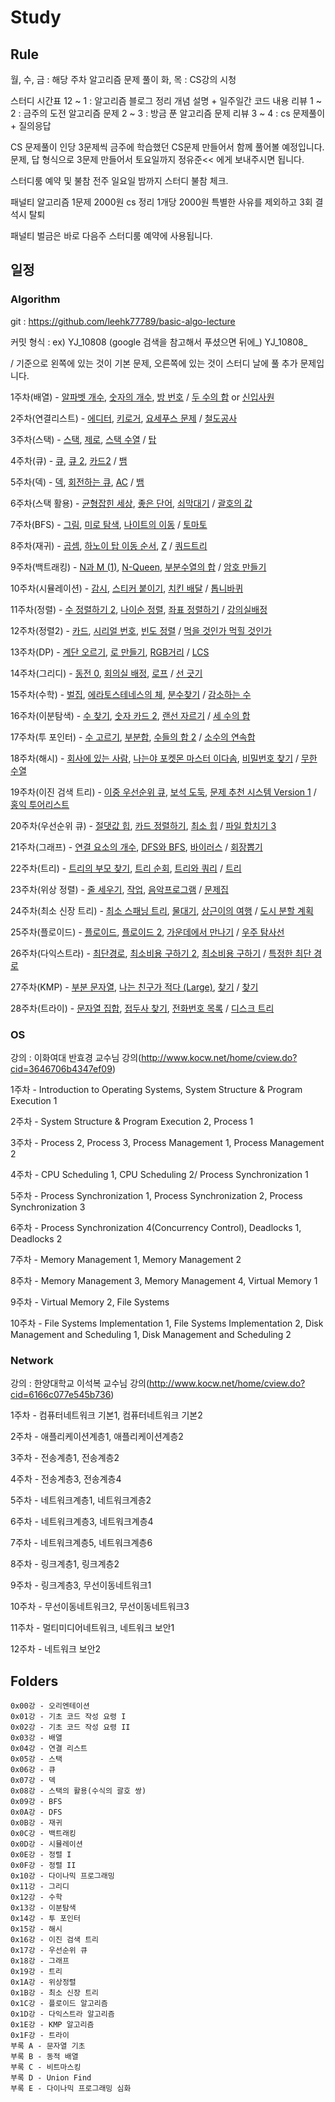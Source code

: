 # Study

## Rule
월, 수, 금 : 해당 주차 알고리즘 문제 풀이
화, 목 : CS강의 시청

스터디 시간표
12 ~ 1 : 알고리즘 블로그 정리 개념 설명 + 일주일간 코드 내용 리뷰 
1 ~ 2 : 금주의 도전 알고리즘 문제
2 ~ 3 : 방금 푼 알고리즘 문제 리뷰
3 ~ 4 : cs 문제풀이 + 질의응답

CS 문제풀이
인당 3문제씩 금주에 학습했던 CS문제 만들어서 함께 풀어볼 예정입니다. 문제, 답 형식으로 3문제 만들어서 토요일까지 정유준<< 에게 보내주시면 됩니다.

스터디룸 예약 및 불참
전주 일요일 밤까지 스터디 불참 체크.

패널티
알고리즘 1문제 2000원
cs 정리 1개당 2000원
특별한 사유를 제외하고 3회 결석시 탈퇴

패널티 벌금은 바로 다음주 스터디룸 예약에 사용됩니다. 

## 일정

### Algorithm

git : https://github.com/leehk77789/basic-algo-lecture

커밋 형식 : ex) YJ_10808    (google 검색을 참고해서 푸셨으면 뒤에_) YJ_10808_

/ 기준으로 왼쪽에 있는 것이 기본 문제, 오른쪽에 있는 것이 스터디 날에 풀 추가 문제입니다.

1주차(배열) - [알파벳 개수](https://www.acmicpc.net/problem/10808), [숫자의 개수](https://www.acmicpc.net/problem/2577), [방 번호](https://www.acmicpc.net/problem/1475)  / [두 수의 합](https://www.acmicpc.net/problem/3273) or [신입사원](https://www.acmicpc.net/problem/1946)

2주차(연결리스트) - [에디터](https://www.acmicpc.net/problem/1406), [키로거](https://www.acmicpc.net/problem/5397), [요세푸스 문제](https://www.acmicpc.net/problem/1158) / [철도공사](https://www.acmicpc.net/problem/23309)

3주차(스택) - [스택](https://www.acmicpc.net/problem/10828), [제로](https://www.acmicpc.net/problem/10773), [스택 수열](https://www.acmicpc.net/problem/1874) / [탑](https://www.acmicpc.net/problem/2493)

4주차(큐) - [큐](https://www.acmicpc.net/problem/10845), [큐 2](https://www.acmicpc.net/problem/18258), [카드2](https://www.acmicpc.net/problem/2164) / [뱀](https://www.acmicpc.net/problem/3190)

5주차(덱) - [덱](https://www.acmicpc.net/problem/10866), [회전하는 큐](https://www.acmicpc.net/problem/1021), [AC](https://www.acmicpc.net/problem/5430) / [뱀](https://www.acmicpc.net/problem/3190)

6주차(스택 활용) - [균형잡힌 세상](https://www.acmicpc.net/problem/4949), [좋은 단어](https://www.acmicpc.net/problem/3986), [쇠막대기](https://www.acmicpc.net/problem/10799) / [괄호의 값](https://www.acmicpc.net/problem/2504)

7주차(BFS) - [그림](https://www.acmicpc.net/problem/1926), [미로 탐색](https://www.acmicpc.net/problem/2178), [나이트의 이동](https://www.acmicpc.net/problem/7562) / [토마토](https://www.acmicpc.net/problem/7576)

8주차(재귀) - [곱셈](https://www.acmicpc.net/problem/1629), [하노이 탑 이동 순서](https://www.acmicpc.net/problem/11729), [Z](https://www.acmicpc.net/problem/1074) / [쿼드트리](https://www.acmicpc.net/problem/1992)

9주차(백트래킹) - [N과 M (1)](https://www.acmicpc.net/problem/15649), [N-Queen](https://www.acmicpc.net/problem/9663), [부분수열의 합](https://www.acmicpc.net/problem/1182) / [암호 만들기](https://www.acmicpc.net/problem/1759)

10주차(시뮬레이션) - [감시](https://www.acmicpc.net/problem/15683), [스티커 붙이기](https://www.acmicpc.net/problem/18808), [치킨 배달](https://www.acmicpc.net/problem/15686) / [톱니바퀴](https://www.acmicpc.net/problem/14891)

11주차(정렬) - [수 정렬하기 2](https://www.acmicpc.net/problem/2751), [나이순 정렬](https://www.acmicpc.net/problem/10814), [좌표 정렬하기](https://www.acmicpc.net/problem/11650) / [강의실배정](https://www.acmicpc.net/problem/11000)

12주차(정렬2) - [카드](https://www.acmicpc.net/problem/11652), [시리얼 번호](https://www.acmicpc.net/problem/1431), [빈도 정렬](https://www.acmicpc.net/problem/2910) / [먹을 것인가 먹힐 것인가](https://www.acmicpc.net/problem/7795)

13주차(DP) - [계단 오르기](https://www.acmicpc.net/problem/2579), [로 만들기](https://www.acmicpc.net/problem/1463), [RGB거리](https://www.acmicpc.net/problem/1149) / [LCS](https://www.acmicpc.net/problem/9251)

14주차(그리디) - [동전 0](https://www.acmicpc.net/problem/11047), [회의실 배정](https://www.acmicpc.net/problem/1931), [로프](https://www.acmicpc.net/problem/2217) / [선 긋기](https://www.acmicpc.net/problem/2170)

15주차(수학) - [벌집](https://www.acmicpc.net/problem/2292), [에라토스테네스의 체](https://www.acmicpc.net/problem/2960), [분수찾기](https://www.acmicpc.net/problem/1193) / [감소하는 수](https://www.acmicpc.net/problem/1038)

16주차(이분탐색) - [수 찾기](https://www.acmicpc.net/problem/1920), [숫자 카드 2](https://www.acmicpc.net/problem/10816), [랜선 자르기](https://www.acmicpc.net/problem/1654) / [세 수의 합](https://www.acmicpc.net/problem/2295)

17주차(투 포인터) - [수 고르기](https://www.acmicpc.net/problem/2230), [부분합](https://www.acmicpc.net/problem/1806), [수들의 합 2](https://www.acmicpc.net/problem/2003) / [소수의 연속합](https://www.acmicpc.net/problem/1644)

18주차(해시) - [회사에 있는 사람](https://www.acmicpc.net/problem/7785), [나는야 포켓몬 마스터 이다솜](https://www.acmicpc.net/problem/1620), [비밀번호 찾기](https://www.acmicpc.net/problem/17219) / [무한 수열](https://www.acmicpc.net/problem/1351)

19주차(이진 검색 트리) - [이중 우선순위 큐](https://www.acmicpc.net/problem/7662), [보석 도둑](https://www.acmicpc.net/problem/1202), [문제 추천 시스템 Version 1](https://www.acmicpc.net/problem/21939) / [홍익 투어리스트](https://www.acmicpc.net/problem/23326)

20주차(우선순위 큐) - [절댓값 힙](https://www.acmicpc.net/problem/11286), [카드 정렬하기](https://www.acmicpc.net/problem/1715), [최소 힙](https://www.acmicpc.net/problem/1927) / [파일 합치기 3](https://www.acmicpc.net/problem/13975)

21주차(그래프) - [연결 요소의 개수](https://www.acmicpc.net/problem/11724), [DFS와 BFS](https://www.acmicpc.net/problem/1260), [바이러스](https://www.acmicpc.net/problem/2606) / [회장뽑기](https://www.acmicpc.net/problem/2660)

22주차(트리) - [트리의 부모 찾기](https://www.acmicpc.net/problem/11725), [트리 순회](https://www.acmicpc.net/problem/1991), [트리와 쿼리](https://www.acmicpc.net/problem/15681) / [트리](https://www.acmicpc.net/problem/4803)

23주차(위상 정렬) - [줄 세우기](https://www.acmicpc.net/problem/2252), [작업](https://www.acmicpc.net/problem/2056), [음악프로그램](https://www.acmicpc.net/problem/2623) / [문제집](https://www.acmicpc.net/problem/1766)

24주차(최소 신장 트리) - [최소 스패닝 트리](https://www.acmicpc.net/problem/1197), [물대기](https://www.acmicpc.net/problem/1368), [상근이의 여행](https://www.acmicpc.net/problem/9372) / [도시 분할 계획](https://www.acmicpc.net/problem/1647)

25주차(플로이드) - [플로이드](https://www.acmicpc.net/problem/11404), [플로이드 2](https://www.acmicpc.net/problem/11780), [가운데에서 만나기](https://www.acmicpc.net/problem/21940) / [우주 탐사선](https://www.acmicpc.net/problem/17182)

26주차(다익스트라) - [최단경로](https://www.acmicpc.net/problem/1753), [최소비용 구하기 2](https://www.acmicpc.net/problem/11779), [최소비용 구하기](https://www.acmicpc.net/problem/1916) / [특정한 최단 경로](https://www.acmicpc.net/problem/1504)

27주차(KMP) - [부분 문자열](https://www.acmicpc.net/problem/16916), [나는 친구가 적다 (Large)](https://www.acmicpc.net/problem/16172), [찾기](https://www.acmicpc.net/problem/1786) / [찾기](https://www.acmicpc.net/problem/1786)

28주차(트라이) - [문자열 집합](https://www.acmicpc.net/problem/14425), [접두사 찾기](https://www.acmicpc.net/problem/14426), [전화번호 목록](https://www.acmicpc.net/problem/5052) / [디스크 트리](https://www.acmicpc.net/problem/7432)

### OS

강의 : 이화여대 반효경 교수님 강의(http://www.kocw.net/home/cview.do?cid=3646706b4347ef09)

1주차 - Introduction to Operating Systems, System Structure & Program Execution 1

2주차 - System Structure & Program Execution 2, Process 1

3주차 - Process 2, Process 3, Process Management 1, Process Management 2

4주차 - CPU Scheduling 1, CPU Scheduling 2/ Process Synchronization 1

5주차 - Process Synchronization 1, Process Synchronization 2, Process Synchronization 3

6주차 - Process Synchronization 4(Concurrency Control), Deadlocks 1, Deadlocks 2

7주차 - Memory Management 1, Memory Management 2

8주차 - Memory Management 3, Memory Management 4, Virtual Memory 1

9주차 - Virtual Memory 2, File Systems

10주차 - File Systems Implementation 1, File Systems Implementation 2, Disk Management and Scheduling 1, Disk Management and Scheduling 2

### Network

강의 : 한양대학교 이석복 교수님 강의(http://www.kocw.net/home/cview.do?cid=6166c077e545b736)

1주차 - 컴퓨터네트워크 기본1, 컴퓨터네트워크 기본2

2주차 - 애플리케이션계층1, 애플리케이션계층2

3주차 - 전송계층1, 전송계층2

4주차 - 전송계층3, 전송계층4

5주차 - 네트워크계층1, 네트워크계층2

6주차 - 네트워크계층3, 네트워크계층4

7주차 - 네트워크계층5, 네트워크계층6

8주차 - 링크계층1, 링크계층2

9주차 - 링크계층3, 무선이동네트워크1

10주차 - 무선이동네트워크2, 무선이동네트워크3

11주차 - 멀티미디어네트워크, 네트워크 보안1

12주차 - 네트워크 보안2

## Folders

```
0x00강 - 오리엔테이션
0x01강 - 기초 코드 작성 요령 I
0x02강 - 기초 코드 작성 요령 II
0x03강 - 배열
0x04강 - 연결 리스트
0x05강 - 스택
0x06강 - 큐
0x07강 - 덱
0x08강 - 스택의 활용(수식의 괄호 쌍)
0x09강 - BFS
0x0A강 - DFS
0x0B강 - 재귀
0x0C강 - 백트래킹
0x0D강 - 시뮬레이션
0x0E강 - 정렬 I
0x0F강 - 정렬 II
0x10강 - 다이나믹 프로그래밍
0x11강 - 그리디
0x12강 - 수학
0x13강 - 이분탐색
0x14강 - 투 포인터
0x15강 - 해시
0x16강 - 이진 검색 트리
0x17강 - 우선순위 큐
0x18강 - 그래프
0x19강 - 트리
0x1A강 - 위상정렬
0x1B강 - 최소 신장 트리
0x1C강 - 플로이드 알고리즘
0x1D강 - 다익스트라 알고리즘
0x1E강 - KMP 알고리즘 
0x1F강 - 트라이
부록 A - 문자열 기초
부록 B - 동적 배열
부록 C - 비트마스킹
부록 D - Union Find
부록 E - 다이나믹 프로그래밍 심화
```
